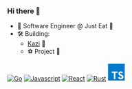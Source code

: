 ### Hi there 👋

- :office: Software Engineer @ Just Eat 🍔
- 🛠️ Building:
  - [Kazi](https://www.kazihub.co/)  💼
  - ⚽️ Project 🤫

<p align="left">
<a href="https://go.dev/doc/" target="_blank" rel="noreferrer"><img src="https://raw.githubusercontent.com/danielcranney/readme-generator/main/public/icons/skills/go-colored.svg" width="36" height="36" alt="Go" /></a>
<a href="https://developer.mozilla.org/en-US/docs/Web/JavaScript" target="_blank" rel="noreferrer"><img src="https://raw.githubusercontent.com/danielcranney/readme-generator/main/public/icons/skills/javascript-colored.svg" width="36" height="36" alt="Javascript" /></a>
  <a href="https://reactjs.org/" target="_blank" rel="noreferrer"><img src="https://raw.githubusercontent.com/danielcranney/readme-generator/main/public/icons/skills/react-colored.svg" width="36" height="36" alt="React" /></a>
<a href="https://www.rust-lang.org/" target="_blank" rel="noreferrer"><img src="https://raw.githubusercontent.com/danielcranney/readme-generator/main/public/icons/skills/rust-colored.svg" width="36" height="36" alt="Rust" /></a>
  <a href="https://www.typescriptlang.org/" target="_blank" rel="noreferrer"> <img src="https://raw.githubusercontent.com/devicons/devicon/master/icons/typescript/typescript-original.svg" alt="typescript" width="40" height="40"/> </a> 
</p>
<div>
<!-- <p><img align="center" src="https://github-readme-streak-stats.herokuapp.com/?user=abmutungi&&theme=dark&show_icons=true" alt="abmutungi" /></p> -->
</div>
<!-- <div>
<p><img align="left" src="https://github-readme-stats.vercel.app/api/top-langs?username=abmutungi&theme=dark&show_icons=true&locale=en&layout=compact" alt="abmutungi" /></p>
</div> -->
